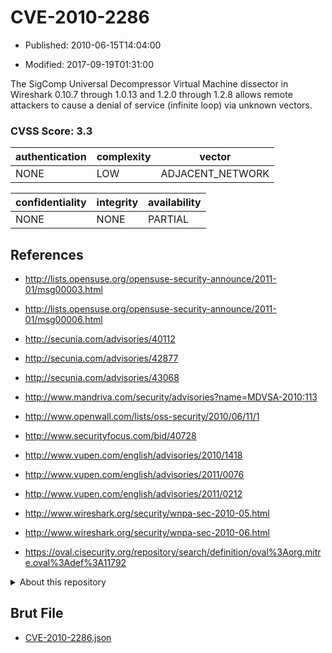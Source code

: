 # CVE-2010-2286

- Published: 2010-06-15T14:04:00

- Modified: 2017-09-19T01:31:00

The SigComp Universal Decompressor Virtual Machine dissector in Wireshark 0.10.7 through 1.0.13 and 1.2.0 through 1.2.8 allows remote attackers to cause a denial of service (infinite loop) via unknown vectors.

### CVSS Score: **3.3**

| authentication | complexity | vector |
| --- | --- | --- |
| NONE | LOW | ADJACENT_NETWORK |

| confidentiality | integrity | availability |
| --- | --- | --- |
| NONE | NONE | PARTIAL |

## References

* http://lists.opensuse.org/opensuse-security-announce/2011-01/msg00003.html

* http://lists.opensuse.org/opensuse-security-announce/2011-01/msg00006.html

* http://secunia.com/advisories/40112

* http://secunia.com/advisories/42877

* http://secunia.com/advisories/43068

* http://www.mandriva.com/security/advisories?name=MDVSA-2010:113

* http://www.openwall.com/lists/oss-security/2010/06/11/1

* http://www.securityfocus.com/bid/40728

* http://www.vupen.com/english/advisories/2010/1418

* http://www.vupen.com/english/advisories/2011/0076

* http://www.vupen.com/english/advisories/2011/0212

* http://www.wireshark.org/security/wnpa-sec-2010-05.html

* http://www.wireshark.org/security/wnpa-sec-2010-06.html

* https://oval.cisecurity.org/repository/search/definition/oval%3Aorg.mitre.oval%3Adef%3A11792

<details>
<summary>About this repository</summary> 

  This repository is part of the project [Live Hack CVE](https://github.com/Live-Hack-CVE). Main website can be found [www.live-hack.org](https://www.live-hack.org) 
  
  Made by [Sn0wAlice](https://github.com/Sn0wAlice) for the people that care about security and need to have a feed of the latest CVEs. Hope you enjoy it, don't forget to star the repo and follow me on [Twitter](https://twitter.com/Sn0wAlice) and [Github](https://github.com/Sn0wAlice). And that is my [personnal website](https://www.alice-snow.me/)

  - [Home Page](https://github.com/Live-Hack-CVE)
  - [Framework](https://github.com/Live-Hack-CVE/cve-framework)
  - [CVE database](https://github.com/Live-Hack-CVE/full_database)
  - [Changelog](https://github.com/Live-Hack-CVE/Changelog)
</details>

## Brut File

* [CVE-2010-2286.json](https://raw.githubusercontent.com/Live-Hack-CVE/full_database/main/cves/2010/CVE-2010-2286.json)

